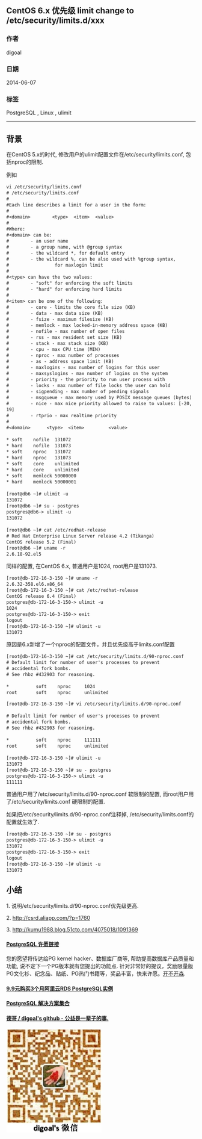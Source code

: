 ## CentOS 6.x 优先级 limit change to /etc/security/limits.d/xxx  
                                                               
### 作者                                                               
digoal                                                               
                                                               
### 日期                                                               
2014-06-07                                                             
                                                               
### 标签                                                               
PostgreSQL , Linux , ulimit    
                                                               
----                                                               
                                                               
## 背景        
在CentOS 5.x的时代, 修改用户的ulimit配置文件在/etc/security/limits.conf, 包括nproc的限制.  
  
例如  
  
```  
vi /etc/security/limits.conf  
# /etc/security/limits.conf  
#  
#Each line describes a limit for a user in the form:  
#  
#<domain>        <type>  <item>  <value>  
#  
#Where:  
#<domain> can be:  
#        - an user name  
#        - a group name, with @group syntax  
#        - the wildcard *, for default entry  
#        - the wildcard %, can be also used with %group syntax,  
#                 for maxlogin limit  
#  
#<type> can have the two values:  
#        - "soft" for enforcing the soft limits  
#        - "hard" for enforcing hard limits  
#  
#<item> can be one of the following:  
#        - core - limits the core file size (KB)  
#        - data - max data size (KB)  
#        - fsize - maximum filesize (KB)  
#        - memlock - max locked-in-memory address space (KB)  
#        - nofile - max number of open files  
#        - rss - max resident set size (KB)  
#        - stack - max stack size (KB)  
#        - cpu - max CPU time (MIN)  
#        - nproc - max number of processes  
#        - as - address space limit (KB)  
#        - maxlogins - max number of logins for this user  
#        - maxsyslogins - max number of logins on the system  
#        - priority - the priority to run user process with  
#        - locks - max number of file locks the user can hold  
#        - sigpending - max number of pending signals  
#        - msgqueue - max memory used by POSIX message queues (bytes)  
#        - nice - max nice priority allowed to raise to values: [-20, 19]  
#        - rtprio - max realtime priority  
#  
#<domain>      <type>  <item>         <value>  
  
* soft    nofile  131072  
* hard    nofile  131073  
* soft    nproc   131072  
* hard    nproc   131073  
* soft    core    unlimited  
* hard    core    unlimited  
* soft    memlock 50000000  
* hard    memlock 50000001  
  
[root@db6 ~]# ulimit -u  
131072  
[root@db6 ~]# su - postgres  
postgres@db6-> ulimit -u  
131072  
  
[root@db6 ~]# cat /etc/redhat-release   
# Red Hat Enterprise Linux Server release 4.2 (Tikanga)  
CentOS release 5.2 (Final)  
[root@db6 ~]# uname -r  
2.6.18-92.el5  
```  
  
同样的配置, 在CentOS 6.x, 普通用户是1024, root用户是131073.  
  
```  
[root@db-172-16-3-150 ~]# uname -r  
2.6.32-358.el6.x86_64  
[root@db-172-16-3-150 ~]# cat /etc/redhat-release   
CentOS release 6.4 (Final)  
postgres@db-172-16-3-150-> ulimit -u  
1024  
postgres@db-172-16-3-150-> exit  
logout  
[root@db-172-16-3-150 ~]# ulimit -u  
131073  
```  
  
原因是6.x新增了一个nproc的配置文件，并且优先级高于limits.conf配置  
  
```  
[root@db-172-16-3-150 ~]# cat /etc/security/limits.d/90-nproc.conf   
# Default limit for number of user's processes to prevent  
# accidental fork bombs.  
# See rhbz #432903 for reasoning.  
  
*          soft    nproc     1024  
root       soft    nproc     unlimited  
```  
  
```  
[root@db-172-16-3-150 ~]# vi /etc/security/limits.d/90-nproc.conf   
  
# Default limit for number of user's processes to prevent  
# accidental fork bombs.  
# See rhbz #432903 for reasoning.  
  
*          soft    nproc     111111  
root       soft    nproc     unlimited  
  
[root@db-172-16-3-150 ~]# ulimit -u  
131073  
[root@db-172-16-3-150 ~]# su - postgres  
postgres@db-172-16-3-150-> ulimit -u  
111111  
```  
  
普通用户用了/etc/security/limits.d/90-nproc.conf 软限制的配置, 而root用户用了/etc/security/limits.conf 硬限制的配置.  
  
如果把/etc/security/limits.d/90-nproc.conf注释掉, /etc/security/limits.conf的配置就生效了.  
  
```  
[root@db-172-16-3-150 ~]# su - postgres  
postgres@db-172-16-3-150-> ulimit -u  
131072  
postgres@db-172-16-3-150-> exit  
logout  
[root@db-172-16-3-150 ~]# ulimit -u  
131073  
```  
  
## 小结  
1\. 说明/etc/security/limits.d/90-nproc.conf优先级更高.  
  
2\. http://csrd.aliapp.com/?p=1760  
  
3\. http://kumu1988.blog.51cto.com/4075018/1091369  
  
  
  
  
  
  
  
  
  
  
  
  
  
  
  
  
  
  
  
  
  
  
  
  
  
  
  
  
  
  
  
  
  
  
  
  
  
  
  
  
  
  
  
  
  
  
  
  
  
  
  
  
  
  
  
  
  
  
  
  
  
  
  
  
  
  
  
  
  
  
  
  
  
#### [PostgreSQL 许愿链接](https://github.com/digoal/blog/issues/76 "269ac3d1c492e938c0191101c7238216")
您的愿望将传达给PG kernel hacker、数据库厂商等, 帮助提高数据库产品质量和功能, 说不定下一个PG版本就有您提出的功能点. 针对非常好的提议，奖励限量版PG文化衫、纪念品、贴纸、PG热门书籍等，奖品丰富，快来许愿。[开不开森](https://github.com/digoal/blog/issues/76 "269ac3d1c492e938c0191101c7238216").  
  
  
#### [9.9元购买3个月阿里云RDS PostgreSQL实例](https://www.aliyun.com/database/postgresqlactivity "57258f76c37864c6e6d23383d05714ea")
  
  
#### [PostgreSQL 解决方案集合](https://yq.aliyun.com/topic/118 "40cff096e9ed7122c512b35d8561d9c8")
  
  
#### [德哥 / digoal's github - 公益是一辈子的事.](https://github.com/digoal/blog/blob/master/README.md "22709685feb7cab07d30f30387f0a9ae")
  
  
![digoal's wechat](../pic/digoal_weixin.jpg "f7ad92eeba24523fd47a6e1a0e691b59")
  
